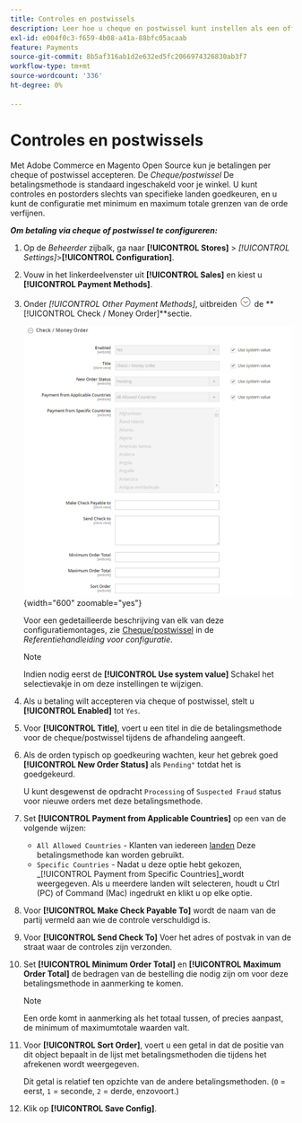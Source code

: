 ```yaml
---
title: Controles en postwissels
description: Leer hoe u cheque en postwissel kunt instellen als een offline betalingsmethode in uw winkel.
exl-id: e004f0c3-f659-4b08-a41a-88bfc05acaab
feature: Payments
source-git-commit: 8b5af316ab1d2e632ed5fc2066974326830ab3f7
workflow-type: tm+mt
source-wordcount: '336'
ht-degree: 0%

---
```


# Controles en postwissels

Met Adobe Commerce en Magento Open Source kun je betalingen per cheque of postwissel accepteren. De _Cheque/postwissel_ De betalingsmethode is standaard ingeschakeld voor je winkel. U kunt controles en postorders slechts van specifieke landen goedkeuren, en u kunt de configuratie met minimum en maximum totale grenzen van de orde verfijnen.

**_Om betaling via cheque of postwissel te configureren:_**

1. Op de _Beheerder_ zijbalk, ga naar **[!UICONTROL Stores]** > _[!UICONTROL Settings]_>**[!UICONTROL Configuration]**.

1. Vouw in het linkerdeelvenster uit **[!UICONTROL Sales]** en kiest u **[!UICONTROL Payment Methods]**.

1. Onder _[!UICONTROL Other Payment Methods]_, uitbreiden ![Expansiekiezer](../assets/icon-display-expand.png) de **[!UICONTROL Check / Money Order]**sectie.

   ![Cheque/postwissel](../configuration-reference/sales/assets/payment-methods-check-money-order.png){width="600" zoomable="yes"}

   Voor een gedetailleerde beschrijving van elk van deze configuratiemontages, zie [Cheque/postwissel](../configuration-reference/sales/payment-methods.md#check--money-order) in de _Referentiehandleiding voor configuratie_.

   >[!NOTE]
   >
   >Indien nodig eerst de **[!UICONTROL Use system value]** Schakel het selectievakje in om deze instellingen te wijzigen.

1. Als u betaling wilt accepteren via cheque of postwissel, stelt u **[!UICONTROL Enabled]** tot `Yes`.

1. Voor **[!UICONTROL Title]**, voert u een titel in die de betalingsmethode voor de cheque/postwissel tijdens de afhandeling aangeeft.

1. Als de orden typisch op goedkeuring wachten, keur het gebrek goed **[!UICONTROL New Order Status]** als `Pending"` totdat het is goedgekeurd.

   U kunt desgewenst de opdracht `Processing` of `Suspected Fraud` status voor nieuwe orders met deze betalingsmethode.

1. Set **[!UICONTROL Payment from Applicable Countries]** op een van de volgende wijzen:

   - `All Allowed Countries` - Klanten van iedereen [landen](../getting-started/store-details.md#country-options) Deze betalingsmethode kan worden gebruikt.
   - `Specific Countries` - Nadat u deze optie hebt gekozen, _[!UICONTROL Payment from Specific Countries]_wordt weergegeven. Als u meerdere landen wilt selecteren, houdt u Ctrl (PC) of Command (Mac) ingedrukt en klikt u op elke optie.

1. Voor **[!UICONTROL Make Check Payable To]** wordt de naam van de partij vermeld aan wie de controle verschuldigd is.

1. Voor **[!UICONTROL Send Check To]** Voer het adres of postvak in van de straat waar de controles zijn verzonden.

1. Set **[!UICONTROL Minimum Order Total]** en **[!UICONTROL Maximum Order Total]** de bedragen van de bestelling die nodig zijn om voor deze betalingsmethode in aanmerking te komen.

   >[!NOTE]
   >
   >Een orde komt in aanmerking als het totaal tussen, of precies aanpast, de minimum of maximumtotale waarden valt.

1. Voor **[!UICONTROL Sort Order]**, voert u een getal in dat de positie van dit object bepaalt in de lijst met betalingsmethoden die tijdens het afrekenen wordt weergegeven.

   Dit getal is relatief ten opzichte van de andere betalingsmethoden. (`0` = eerst, `1` = seconde, `2` = derde, enzovoort.)

1. Klik op **[!UICONTROL Save Config]**.
